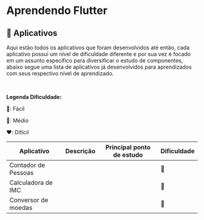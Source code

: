 <h1 class="center">Aprendendo Flutter</h1>

<h2>📱 Aplicativos</h2>
<p>Aqui estão todos os aplicativos que foram desenvolvidos até então, cada aplicativo possui um nível de dificuldade diferente e por sua vez é focado em um assunto específico para diversificar o estudo de componentes, abaixo segue uma lista de aplicativos já desenvolvidos para aprendizados com seus respectivo nível de aprendizado.</p><br>

<p><b>Legenda Dificuldade:</b></p>
<p>💚: Fácil<br></p>
<p>💛: Médio<br></p>
<p>❤️: Difícil</p>

<table>
  <thead>
    <tr>
      <th>
        Aplicativo
      </th>
      <th>
        Descrição
      </th>
      <th>
        Principal ponto de estudo
      </th>
      <th>
        Dificuldade
      </th>      
    </tr>         
  </thead>
  <tbody>
    <tr>
      <td>
        Contador de Pessoas
      </td>
      <td>
      </td>
      <td>
      </td>
      <td class="text-center">
        💚
      </td>     
    </tr>
    <tr>
      <td>
        Calculadora de IMC
      </td>
      <td>				
      </td>
      <td>
      </td>
      <td class="text-center">
        💚
      </td>      
    </tr>
    <tr>
      <td>
        Conversor de moedas
      </td>
      <td>
      </td>
      <td>
      </td>
      <td class="text-center">
        💚
      </td>     
    </tr>
  </tbody>
</table>
